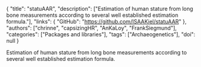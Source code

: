 {
  "title": "statuAAR",
  "description": ["Estimation of human stature from long bone measurements according to several well established estimation formula."],
  "links": {
    "GitHub": "https://github.com/ISAAKiel/statuAAR"
  },
  "authors": ["chrinne", "capsizingHR", "AnKaLoy", "FrankSiegmund"],
  "categories": ["Packages and libraries"],
  "tags": ["Archaeogenetics"],
  "doi": null
}

<!-- Generated by csv2md.R – do not edit by hand -->

Estimation of human stature from long bone measurements according to several well established estimation formula.
